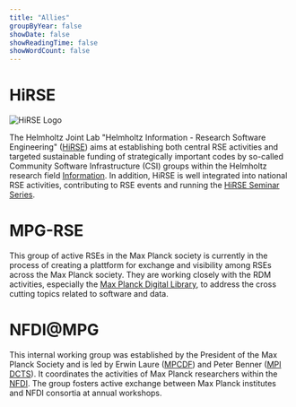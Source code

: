 ```yaml
---
title: "Allies"
groupByYear: false
showDate: false
showReadingTime: false
showWordCount: false
---
```


# HiRSE

![HiRSE Logo](img/hirse.jpg)

The Helmholtz Joint Lab "Helmholtz Information - Research Software Engineering" ([HiRSE](https://www.helmholtz-hirse.de/)) aims at establishing both central RSE activities and targeted sustainable funding of strategically important codes by so-called Community Software Infrastructure (CSI) groups within the Helmholtz research field [Information](https://www.helmholtz.de/en/research/research-fields/information/). In addition, HiRSE is well integrated into national RSE activities, contributing to RSE events and running the [HiRSE Seminar Series](https://www.helmholtz-hirse.de/series.html).

# MPG-RSE

This group of active RSEs in the Max Planck society is currently in the process of creating a plattform for exchange and visibility among RSEs across the Max Planck society. They are working closely with the RDM activities, especially the [Max Planck Digital Library](https://mpdl.mpg.de), to address the cross cutting topics related to software and data.

# NFDI@MPG

This internal working group was established by the President of the Max Planck Society and is led by Erwin Laure ([MPCDF](https://www.mpcdf.mpg.de/)) and Peter Benner ([MPI DCTS](https://www.mpi-magdeburg.mpg.de)). It coordinates the activities of Max Planck researchers within the [NFDI](https://www.nfdi.de). The group fosters active exchange between Max Planck institutes and NFDI consortia at annual workshops.
